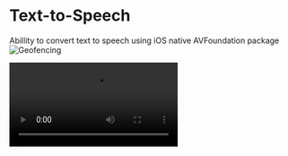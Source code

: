 # Text-to-Speech
Abillity to convert text to speech using iOS native AVFoundation package
![Geofencing](https://user-images.githubusercontent.com/44728673/207313325-e72c564e-50ba-45ce-abd0-f39e7c784364.gif)

![Text-to-Speech](https://user-images.githubusercontent.com/126649695/223700290-80fd6f95-092c-43da-854d-a99919245a00.mp4)

